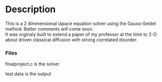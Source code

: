 Description
==================
This is a 2 dimmensional lapace equation solver using the Gauss–Seidel method. Better comments will come soon.  
It was orginaly built to extend a paper of my professor at the time to 2-D about driven classical diffusion with 
strong correlated disorder.

### Files
finalproject.c is the solver

test.data is the output
